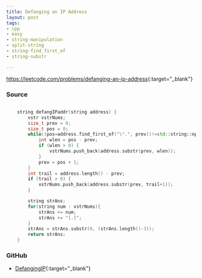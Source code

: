 ```yaml
---
title: Defanging an IP Address
layout: post
tags:
- cpp
- easy
- string-manipulation
- split-string
- string-find_first_of
- string-substr

---
```


<https://leetcode.com/problems/defanging-an-ip-address>{:target="_blank"}

### Source

```cpp

    string defangIPaddr(string address) {
        vstr vstrNums;
        size_t prev = 0;
        size_t pos = 0;
        while((pos=address.find_first_of("\".", prev))!=std::string::npos){
            int wlen = pos - prev;
            if (wlen > 0) {
                vstrNums.push_back(address.substr(prev, wlen));
            }
            prev = pos + 1;
        }
        int trail = address.length() - prev;
        if (trail > 0) {
            vstrNums.push_back(address.substr(prev, trail+1));
        }

        string strAns;
        for(string num : vstrNums){
            strAns += num;
            strAns += "[.]";
        }
        strAns = strAns.substr(0, (strAns.length()-3));
        return strAns;
    }

```

### GitHub

- [DefangingIP](<https://github.com/coolwindjo/algoguru/tree/master/_posts/Done/DefangingIP>){:target="_blank"}

